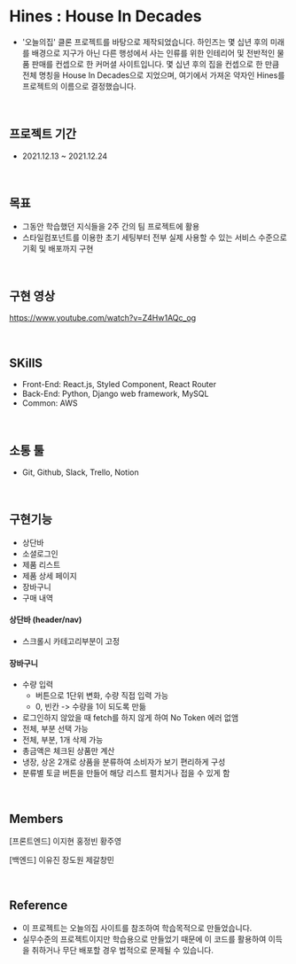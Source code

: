 
# Hines : House In Decades

- '오늘의집' 클론 프로젝트를 바탕으로 제작되었습니다. 
하인즈는 몇 십년 후의 미래를 배경으로 지구가 아닌 다른 행성에서 사는 인류를 위한 인테리어 및 전반적인 물품 판매를 컨셉으로 한 커머셜 사이트입니다.
몇 십년 후의 집을 컨셉으로 한 만큼 전체 명칭을 House In Decades으로 지었으며, 여기에서 가져온 약자인 Hines를 프로젝트의 이름으로 결정했습니다.

<br>

## 프로젝트 기간

- 2021.12.13 ~ 2021.12.24

<br>

## <b>목표</b>

- 그동안 학습했던 지식들을 2주 간의 팀 프로젝트에 활용
- 스타일컴포넌트를 이용한 초기 세팅부터 전부 실제 사용할 수 있는 서비스 수준으로 기획 및 배포까지 구현

<br>


## 구현 영상

https://www.youtube.com/watch?v=Z4Hw1AQc_og

<br>


## SKillS
- Front-End: React.js, Styled Component, React Router
- Back-End: Python, Django web framework, MySQL
- Common: AWS

<br>


## 소통 툴
- Git, Github, Slack, Trello, Notion

<br>

## 구현기능
- 상단바
- 소셜로그인
- 제품 리스트
- 제품 상세 페이지
- 장바구니
- 구매 내역

#### 상단바 (header/nav)
- 스크롤시 카테고리부분이 고정

#### 장바구니
- 수량 입력
  - 버튼으로 1단위 변화, 수량 직접 입력 가능
  - 0, 빈칸 -> 수량을 1이 되도록 만듦
- 로그인하지 않았을 때 fetch를 하지 않게 하여 No Token 에러 없앰
- 전체, 부분 선택 가능
- 전체, 부분, 1개 삭제 가능
- 총금액은 체크된 상품만 계산
- 냉장, 상온 2개로 상품을 분류하여 소비자가 보기 편리하게 구성
- 분류별 토글 버튼을 만들어 해당 리스트 펼치거나 접을 수 있게 함

<br>

## Members

[프론트엔드] 
이지현 
홍정빈 
황주영

[백엔드] 
이유진
장도원 
제갈창민

<br>

## Reference

- 이 프로젝트는 오늘의집 사이트를 참조하여 학습목적으로 만들었습니다.
- 실무수준의 프로젝트이지만 학습용으로 만들었기 때문에 이 코드를 활용하여 이득을 취하거나 무단 배포할 경우 법적으로 문제될 수 있습니다.
